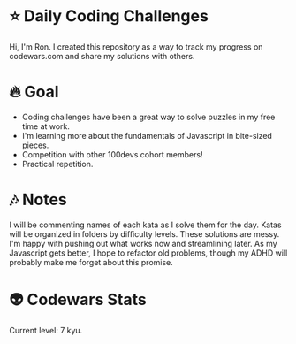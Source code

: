# :star: Daily Coding Challenges
Hi, I'm Ron. I created this repository as a way to track my progress on codewars.com and share my solutions with others. 

# :fire: Goal
* Coding challenges have been a great way to solve puzzles in my free time at work. 
* I'm learning more about the fundamentals of Javascript in bite-sized pieces.
* Competition with other 100devs cohort members!
* Practical repetition.

# :notes: Notes
I will be commenting names of each kata as I solve them for the day. 
Katas will be organized in folders by difficulty levels.
These solutions are messy. I'm happy with pushing out what works now and streamlining later.
As my Javascript gets better, I hope to refactor old problems, though my ADHD will probably make me forget about this promise.

# :alien: Codewars Stats
Current level: 7 kyu.
